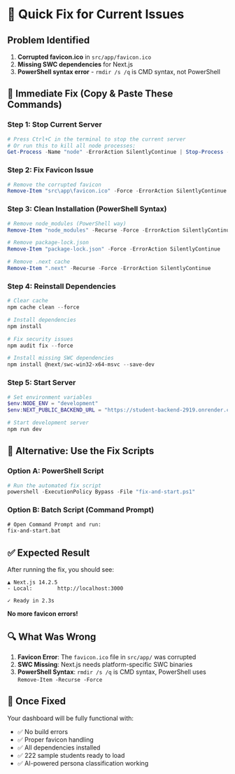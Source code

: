 # 🚨 Quick Fix for Current Issues

## Problem Identified
1. **Corrupted favicon.ico** in `src/app/favicon.ico`
2. **Missing SWC dependencies** for Next.js
3. **PowerShell syntax error** - `rmdir /s /q` is CMD syntax, not PowerShell

## 🔧 Immediate Fix (Copy & Paste These Commands)

### Step 1: Stop Current Server
```powershell
# Press Ctrl+C in the terminal to stop the current server
# Or run this to kill all node processes:
Get-Process -Name "node" -ErrorAction SilentlyContinue | Stop-Process -Force
```

### Step 2: Fix Favicon Issue
```powershell
# Remove the corrupted favicon
Remove-Item "src\app\favicon.ico" -Force -ErrorAction SilentlyContinue
```

### Step 3: Clean Installation (PowerShell Syntax)
```powershell
# Remove node_modules (PowerShell way)
Remove-Item "node_modules" -Recurse -Force -ErrorAction SilentlyContinue

# Remove package-lock.json
Remove-Item "package-lock.json" -Force -ErrorAction SilentlyContinue

# Remove .next cache
Remove-Item ".next" -Recurse -Force -ErrorAction SilentlyContinue
```

### Step 4: Reinstall Dependencies
```powershell
# Clear cache
npm cache clean --force

# Install dependencies
npm install

# Fix security issues
npm audit fix --force

# Install missing SWC dependencies
npm install @next/swc-win32-x64-msvc --save-dev
```

### Step 5: Start Server
```powershell
# Set environment variables
$env:NODE_ENV = "development"
$env:NEXT_PUBLIC_BACKEND_URL = "https://student-backend-2919.onrender.com"

# Start development server
npm run dev
```

## 🎯 Alternative: Use the Fix Scripts

### Option A: PowerShell Script
```powershell
# Run the automated fix script
powershell -ExecutionPolicy Bypass -File "fix-and-start.ps1"
```

### Option B: Batch Script (Command Prompt)
```cmd
# Open Command Prompt and run:
fix-and-start.bat
```

## ✅ Expected Result

After running the fix, you should see:
```
▲ Next.js 14.2.5
- Local:        http://localhost:3000

✓ Ready in 2.3s
```

**No more favicon errors!**

## 🔍 What Was Wrong

1. **Favicon Error**: The `favicon.ico` file in `src/app/` was corrupted
2. **SWC Missing**: Next.js needs platform-specific SWC binaries
3. **PowerShell Syntax**: `rmdir /s /q` is CMD syntax, PowerShell uses `Remove-Item -Recurse -Force`

## 🎉 Once Fixed

Your dashboard will be fully functional with:
- ✅ No build errors
- ✅ Proper favicon handling
- ✅ All dependencies installed
- ✅ 222 sample students ready to load
- ✅ AI-powered persona classification working

